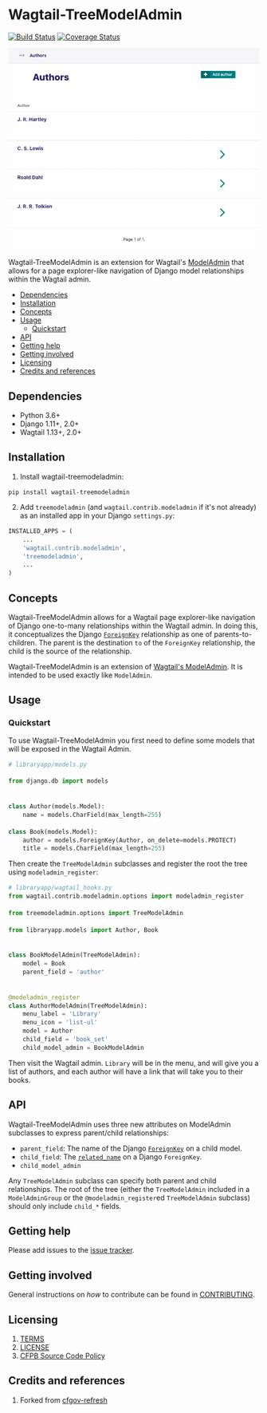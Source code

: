 # Wagtail-TreeModelAdmin

[![Build Status](https://travis-ci.org/cfpb/wagtail-treemodeladmin.svg?branch=master)](https://travis-ci.org/cfpb/wagtail-treemodeladmin)
[![Coverage Status](https://coveralls.io/repos/github/cfpb/wagtail-treemodeladmin/badge.svg?branch=master)](https://coveralls.io/github/cfpb/wagtail-treemodeladmin?branch=master)

![TreeModelAdmin illustration with the books and authors example below](treemodeladmin.gif)

Wagtail-TreeModelAdmin is an extension for Wagtail's [ModelAdmin](http://docs.wagtail.io/en/latest/reference/contrib/modeladmin/) that allows for a page explorer-like navigation of Django model relationships within the Wagtail admin.

- [Dependencies](#dependencies)
- [Installation](#installation)
- [Concepts](#concepts)
- [Usage](#usage)
    - [Quickstart](#quickstart)
- [API](#api)
- [Getting help](#getting-help)
- [Getting involved](#getting-involved)
- [Licensing](#licensing)
- [Credits and references](#credits-and-references)

## Dependencies

- Python 3.6+
- Django 1.11+, 2.0+
- Wagtail 1.13+, 2.0+

## Installation

1. Install wagtail-treemodeladmin:

```shell
pip install wagtail-treemodeladmin
```

2. Add `treemodeladmin` (and `wagtail.contrib.modeladmin` if it's not already) as an installed app in your Django `settings.py`:

 ```python
 INSTALLED_APPS = (
     ...
     'wagtail.contrib.modeladmin',
     'treemodeladmin',
     ...
 )
```

## Concepts

Wagtail-TreeModelAdmin allows for a Wagtail page explorer-like navigation of Django one-to-many relationships within the Wagtail admin. In doing this, it conceptualizes the Django [`ForeignKey`](https://docs.djangoproject.com/en/2.0/ref/models/fields/#django.db.models.ForeignKey) relationship as one of parents-to-children. The parent is the destination `to` of the `ForeignKey` relationship, the child is the source of the relationship. 

Wagtail-TreeModelAdmin is an extension of [Wagtail's ModelAdmin](http://docs.wagtail.io/en/latest/reference/contrib/modeladmin/index.html). It is intended to be used exactly like `ModelAdmin`.

## Usage

### Quickstart

To use Wagtail-TreeModelAdmin you first need to define some models that will be exposed in the Wagtail Admin.

```python
# libraryapp/models.py

from django.db import models


class Author(models.Model):
    name = models.CharField(max_length=255)

class Book(models.Model):
    author = models.ForeignKey(Author, on_delete=models.PROTECT)
    title = models.CharField(max_length=255)
```

Then create the `TreeModelAdmin` subclasses and register the root the tree using `modeladmin_register`:

```python
# libraryapp/wagtail_hooks.py
from wagtail.contrib.modeladmin.options import modeladmin_register

from treemodeladmin.options import TreeModelAdmin

from libraryapp.models import Author, Book


class BookModelAdmin(TreeModelAdmin):
    model = Book
    parent_field = 'author'


@modeladmin_register
class AuthorModelAdmin(TreeModelAdmin):
    menu_label = 'Library'
    menu_icon = 'list-ul'
    model = Author
    child_field = 'book_set'
    child_model_admin = BookModelAdmin
```

Then visit the Wagtail admin. `Library` will be in the menu, and will give you a list of authors, and each author will have a link that will take you to their books.

## API

Wagtail-TreeModelAdmin uses three new attributes on ModelAdmin subclasses to express parent/child relationships:

- `parent_field`: The name of the Django [`ForeignKey`](https://docs.djangoproject.com/en/2.0/ref/models/fields/#django.db.models.ForeignKey) on a child model.
- `child_field`: The [`related_name`](https://docs.djangoproject.com/en/2.0/ref/models/fields/#django.db.models.ForeignKey.related_name) on a Django `ForeignKey`. 
- `child_model_admin`

Any `TreeModelAdmin` subclass can specify both parent and child relationships. The root of the tree (either the `TreeModelAdmin` included in a `ModelAdminGroup` or the `@modeladmin_register`ed `TreeModelAdmin` subclass) should only include `child_*` fields.

## Getting help

Please add issues to the [issue tracker](https://github.com/cfpb/wagtail-treemodeladmin/issues).

## Getting involved

General instructions on _how_ to contribute can be found in [CONTRIBUTING](CONTRIBUTING.md).

## Licensing

1. [TERMS](TERMS.md)
2. [LICENSE](LICENSE)
3. [CFPB Source Code Policy](https://github.com/cfpb/source-code-policy/)

## Credits and references

1. Forked from [cfgov-refresh](https://github.com/cfpb/cfgov-refresh)
